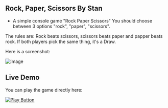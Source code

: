 ## Rock, Paper, Scissors By Stan
- A simple console game "Rock Paper Scissors"
You should choose between 3 options "rock", "paper", "scissors".

The rules are: Rock beats scissors, scissors beats paper and papper beats rock.
If both players pick the same thing, it's a Draw.

Here is a screenshot:

![image](https://user-images.githubusercontent.com/109627707/192235434-c0d94a60-c03d-4e91-8f19-1084de24d9c9.png)

## Live Demo

You can play the game directly here:

[<img alt="Play Button" src ="https://user-images.githubusercontent.com/109627707/192619558-10d2eba5-5e89-4d2e-a5a3-a82701b90691.png" />](https://replit.com/@Stan15321/Rock-Paper-Scissors#Main.cs)

